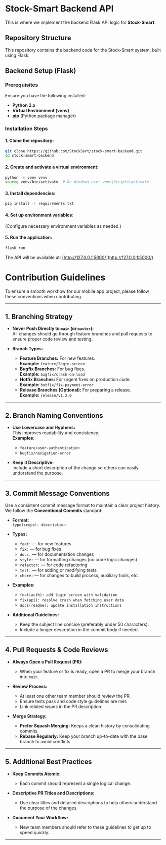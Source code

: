 # Stock-Smart Backend API

This is where we implement the backend Flask API logic for **Stock-Smart**.

## Repository Structure

This repository contains the backend code for the Stock-Smart system, built using Flask.

## Backend Setup (Flask)

### Prerequisites

Ensure you have the following installed:

- **Python 3.x**
- **Virtual Environment (venv)**
- **pip** (Python package manager)

### Installation Steps

#### 1. Clone the repository:

```sh
git clone https://github.com/StockSart/stock-smart-backend.git
cd stock-smart-backend
```

#### 2. Create and activate a virtual environment:

```sh
python -m venv venv
source venv/bin/activate  # On Windows use: venv\Scripts\activate
```

#### 3. Install dependencies:

```sh
pip install -r requirements.txt
```

#### 4. Set up environment variables:

(Configure necessary environment variables as needed.)

#### 5. Run the application:

```sh
flask run
```

The API will be available at: [http://127.0.0.1:5000/](http://127.0.0.1:5000/)

# Contribution Guidelines

To ensure a smooth workflow for our mobile app project, please follow these conventions when contributing.

---

## 1. Branching Strategy

- **Never Push Directly to `main` (or `master`):**  
  All changes should go through feature branches and pull requests to ensure proper code review and testing.

- **Branch Types:**
  - **Feature Branches:** For new features.  
    **Example:** `feature/login-screen`
  - **Bugfix Branches:** For bug fixes.  
    **Example:** `bugfix/crash-on-load`
  - **Hotfix Branches:** For urgent fixes on production code.  
    **Example:** `hotfix/fix-payment-error`
  - **Release Branches (Optional):** For preparing a release.  
    **Example:** `release/v1.2.0`

---

## 2. Branch Naming Conventions

- **Use Lowercase and Hyphens:**  
  This improves readability and consistency.  
  **Examples:**
  - `feature/user-authentication`
  - `bugfix/navigation-error`

- **Keep it Descriptive:**  
  Include a short description of the change so others can easily understand the purpose.

---

## 3. Commit Message Conventions

Use a consistent commit message format to maintain a clear project history. We follow the **Conventional Commits** standard:

- **Format:**  
  `type(scope): description`

- **Types:**
  - `feat:` — for new features
  - `fix:` — for bug fixes
  - `docs:` — for documentation changes
  - `style:` — for formatting changes (no code logic changes)
  - `refactor:` — for code refactoring
  - `test:` — for adding or modifying tests
  - `chore:` — for changes to build process, auxiliary tools, etc.

- **Examples:**
   - `feat(auth): add login screen with validation`
   - `fix(api): resolve crash when fetching user data`
   - `docs(readme): update installation instructions`

- **Additional Guidelines:**
   - Keep the subject line concise (preferably under 50 characters).
   - Include a longer description in the commit body if needed.

---

## 4. Pull Requests & Code Reviews

- **Always Open a Pull Request (PR):**  
   - When your feature or fix is ready, open a PR to merge your branch into `main`.

- **Review Process:**
   - At least one other team member should review the PR.
   - Ensure tests pass and code style guidelines are met.
   - Link related issues in the PR description.

- **Merge Strategy:**
   - **Prefer Squash Merging:** Keeps a clean history by consolidating commits.
   - **Rebase Regularly:** Keep your branch up-to-date with the base branch to avoid conflicts.

---

## 5. Additional Best Practices

- **Keep Commits Atomic:**  
   - Each commit should represent a single logical change.

- **Descriptive PR Titles and Descriptions:**  
   - Use clear titles and detailed descriptions to help others understand the purpose of the changes.

- **Document Your Workflow:**  
   - New team members should refer to these guidelines to get up to speed quickly.

---
